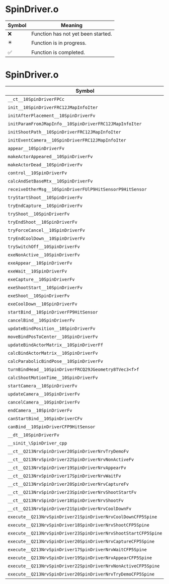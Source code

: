 # SpinDriver.o
| Symbol | Meaning 
| ------------- | ------------- 
| :x: | Function has not yet been started. 
| :eight_pointed_black_star: | Function is in progress. 
| :white_check_mark: | Function is completed. 


# SpinDriver.o
| Symbol | Decompiled? |
| ------------- | ------------- |
| `__ct__10SpinDriverFPCc` | :white_check_mark: |
| `init__10SpinDriverFRC12JMapInfoIter` | :white_check_mark: |
| `initAfterPlacement__10SpinDriverFv` | :white_check_mark: |
| `initParamFromJMapInfo__10SpinDriverFRC12JMapInfoIter` | :white_check_mark: |
| `initShootPath__10SpinDriverFRC12JMapInfoIter` | :white_check_mark: |
| `initEventCamera__10SpinDriverFRC12JMapInfoIter` | :white_check_mark: |
| `appear__10SpinDriverFv` | :white_check_mark: |
| `makeActorAppeared__10SpinDriverFv` | :white_check_mark: |
| `makeActorDead__10SpinDriverFv` | :white_check_mark: |
| `control__10SpinDriverFv` | :white_check_mark: |
| `calcAndSetBaseMtx__10SpinDriverFv` | :white_check_mark: |
| `receiveOtherMsg__10SpinDriverFUlP9HitSensorP9HitSensor` | :white_check_mark: |
| `tryStartShoot__10SpinDriverFv` | :white_check_mark: |
| `tryEndCapture__10SpinDriverFv` | :white_check_mark: |
| `tryShoot__10SpinDriverFv` | :white_check_mark: |
| `tryEndShoot__10SpinDriverFv` | :white_check_mark: |
| `tryForceCancel__10SpinDriverFv` | :white_check_mark: |
| `tryEndCoolDown__10SpinDriverFv` | :white_check_mark: |
| `trySwitchOff__10SpinDriverFv` | :white_check_mark: |
| `exeNonActive__10SpinDriverFv` | :white_check_mark: |
| `exeAppear__10SpinDriverFv` | :white_check_mark: |
| `exeWait__10SpinDriverFv` | :white_check_mark: |
| `exeCapture__10SpinDriverFv` | :white_check_mark: |
| `exeShootStart__10SpinDriverFv` | :white_check_mark: |
| `exeShoot__10SpinDriverFv` | :white_check_mark: |
| `exeCoolDown__10SpinDriverFv` | :white_check_mark: |
| `startBind__10SpinDriverFP9HitSensor` | :white_check_mark: |
| `cancelBind__10SpinDriverFv` | :white_check_mark: |
| `updateBindPosition__10SpinDriverFv` | :white_check_mark: |
| `moveBindPosToCenter__10SpinDriverFv` | :white_check_mark: |
| `updateBindActorMatrix__10SpinDriverFf` | :white_check_mark: |
| `calcBindActorMatrix__10SpinDriverFv` | :x: |
| `calcParabolicBindPose__10SpinDriverFv` | :x: |
| `turnBindHead__10SpinDriverFRCQ29JGeometry8TVec3<f>f` | :x: |
| `calcShootMotionTime__10SpinDriverFv` | :x: |
| `startCamera__10SpinDriverFv` | :x: |
| `updateCamera__10SpinDriverFv` | :x: |
| `cancelCamera__10SpinDriverFv` | :x: |
| `endCamera__10SpinDriverFv` | :x: |
| `canStartBind__10SpinDriverCFv` | :x: |
| `canBind__10SpinDriverCFP9HitSensor` | :white_check_mark: |
| `__dt__10SpinDriverFv` | :white_check_mark: |
| `__sinit_\SpinDriver_cpp` | :white_check_mark: |
| `__ct__Q213NrvSpinDriver20SpinDriverNrvTryDemoFv` | :white_check_mark: |
| `__ct__Q213NrvSpinDriver22SpinDriverNrvNonActiveFv` | :white_check_mark: |
| `__ct__Q213NrvSpinDriver19SpinDriverNrvAppearFv` | :white_check_mark: |
| `__ct__Q213NrvSpinDriver17SpinDriverNrvWaitFv` | :white_check_mark: |
| `__ct__Q213NrvSpinDriver20SpinDriverNrvCaptureFv` | :white_check_mark: |
| `__ct__Q213NrvSpinDriver23SpinDriverNrvShootStartFv` | :white_check_mark: |
| `__ct__Q213NrvSpinDriver18SpinDriverNrvShootFv` | :white_check_mark: |
| `__ct__Q213NrvSpinDriver21SpinDriverNrvCoolDownFv` | :white_check_mark: |
| `execute__Q213NrvSpinDriver21SpinDriverNrvCoolDownCFP5Spine` | :white_check_mark: |
| `execute__Q213NrvSpinDriver18SpinDriverNrvShootCFP5Spine` | :white_check_mark: |
| `execute__Q213NrvSpinDriver23SpinDriverNrvShootStartCFP5Spine` | :white_check_mark: |
| `execute__Q213NrvSpinDriver20SpinDriverNrvCaptureCFP5Spine` | :white_check_mark: |
| `execute__Q213NrvSpinDriver17SpinDriverNrvWaitCFP5Spine` | :white_check_mark: |
| `execute__Q213NrvSpinDriver19SpinDriverNrvAppearCFP5Spine` | :white_check_mark: |
| `execute__Q213NrvSpinDriver22SpinDriverNrvNonActiveCFP5Spine` | :white_check_mark: |
| `execute__Q213NrvSpinDriver20SpinDriverNrvTryDemoCFP5Spine` | :white_check_mark: |
